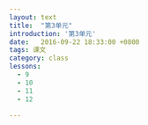 ```yaml
---
layout: text
title:  "第3单元"
introduction: '第3单元'
date:   2016-09-22 18:33:00 +0800
tags: 课文
category: class
lessons:
  - 9 
  - 10
  - 11
  - 12

---
```


